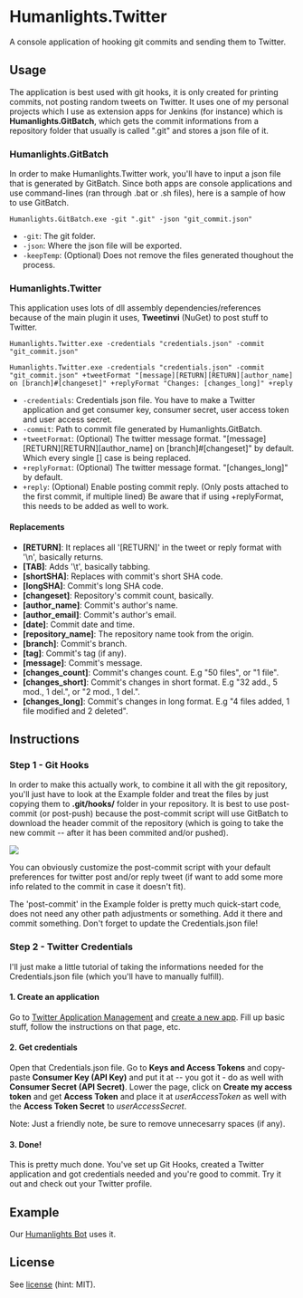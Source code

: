 # Humanlights.Twitter
A console application of hooking git commits and sending them to Twitter.

## Usage
The application is best used with git hooks, it is only created for printing commits, not posting random tweets on Twitter.
It uses one of my personal projects which I use as extension apps for Jenkins (for instance) which is **Humanlights.GitBatch**, which gets the commit informations from a repository folder that usually is called ".git" and stores a json file of it.

### Humanlights.GitBatch
In order to make Humanlights.Twitter work, you'll have to input a json file that is generated by GitBatch. 
Since both apps are console applications and use command-lines (ran through .bat or .sh files), here is a sample of how to use GitBatch.
<p><code>Humanlights.GitBatch.exe -git ".git" -json "git_commit.json"</code></p>

- <code>-git</code>: The git folder.
- <code>-json</code>: Where the json file will be exported.
- <code>-keepTemp</code>: (Optional) Does not remove the files generated thoughout the process.

### Humanlights.Twitter
This application uses lots of dll assembly dependencies/references because of the main plugin it uses, **Tweetinvi** (NuGet) to post stuff to Twitter.
<p><code>Humanlights.Twitter.exe -credentials "credentials.json" -commit "git_commit.json" </code></p>
<p><code>Humanlights.Twitter.exe -credentials "credentials.json" -commit "git_commit.json" +tweetFormat "[message][RETURN][RETURN][author_name] on [branch]#[changeset]" +replyFormat "Changes: [changes_long]" +reply</code></p>

- <code>-credentials</code>: Credentials json file. You have to make a Twitter application and get consumer key, consumer secret, user access token and user access secret.
- <code>-commit</code>: Path to commit file generated by Humanlights.GitBatch.
- <code>+tweetFormat</code>: (Optional) The twitter message format. "[message][RETURN][RETURN][author_name] on [branch]#[changeset]" by default. Which every single [] case is being replaced.
- <code>+replyFormat</code>: (Optional) The twitter message format. "[changes_long]" by default.
- <code>+reply</code>: (Optional) Enable posting commit reply. (Only posts attached to the first commit, if multiple lined) Be aware that if using +replyFormat, this needs to be added as well to work.

#### Replacements
- **[RETURN]**: It replaces all '[RETURN]' in the tweet or reply format with '\n', basically returns.
- **[TAB]**: Adds '\t', basically tabbing.
- **[shortSHA]**: Replaces with commit's short SHA code.
- **[longSHA]**: Commit's long SHA code.
- **[changeset]**: Repository's commit count, basically.
- **[author_name]**: Commit's author's name.
- **[author_email]**: Commit's author's email.
- **[date]**: Commit date and time.
- **[repository_name]**: The repository name took from the origin.
- **[branch]**: Commit's branch.
- **[tag]**: Commit's tag (if any).
- **[message]**: Commit's message.
- **[changes_count]**: Commit's changes count. E.g "50 files", or "1 file".
- **[changes_short]**: Commit's changes in short format. E.g "32 add., 5 mod., 1 del.", or "2 mod., 1 del.".
- **[changes_long]**: Commit's changes in long format. E.g "4 files added, 1 file modified and 2 deleted".

## Instructions
### Step 1 - Git Hooks
In order to make this actually work, to combine it all with the git repository, you'll just have to look at the Example folder and treat the files by just copying them to **.git/hooks/** folder in your repository. It is best to use post-commit (or post-push) because the post-commit script will use GitBatch to download the header commit of the repository (which is going to take the new commit -- after it has been commited and/or pushed).

![](https://i.imgur.com/Tb8OpR4.gif)

You can obviously customize the post-commit script with your default preferences for twitter post and/or reply tweet (if want to add some more info related to the commit in case it doesn't fit).

The 'post-commit' in the Example folder is pretty much quick-start code, does not need any other path adjustments or something. Add it there and commit something. Don't forget to update the Credentials.json file!

### Step 2 - Twitter Credentials
I'll just make a little tutorial of taking the informations needed for the Credentials.json file (which you'll have to manually fulfill).
#### 1. Create an application
Go to [Twitter Application Management](https://apps.twitter.com/) and [create a new app](https://apps.twitter.com/app/new). Fill up basic stuff, follow the instructions on that page, etc.

#### 2. Get credentials
Open that Credentials.json file. Go to **Keys and Access Tokens** and copy-paste **Consumer Key (API Key)** and put it at -- you got it - do as well with **Consumer Secret (API Secret)**. Lower the page, click on **Create my access token** and get **Access Token** and place it at *userAccessToken* as well with the **Access Token Secret** to *userAccessSecret*.

Note: Just a friendly note, be sure to remove unnecesarry spaces (if any).

#### 3. Done!
This is pretty much done. You've set up Git Hooks, created a Twitter application and got credentials needed and you're good to commit. Try it out and check out your Twitter profile. 

## Example
Our [Humanlights Bot](https://twitter.com/HumanlightsBot) uses it.

## License
See [license][License] (hint: MIT).

[License]: https://github.com/Humanlights/Humanlights.Twitter/blob/master/LICENSE